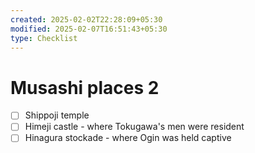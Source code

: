 ```yaml
---
created: 2025-02-02T22:28:09+05:30
modified: 2025-02-07T16:51:43+05:30
type: Checklist
---
```


# Musashi places 2

- [ ] Shippoji temple
- [ ] Himeji castle - where Tokugawa's men were resident
- [ ] Hinagura stockade - where Ogin was held captive
